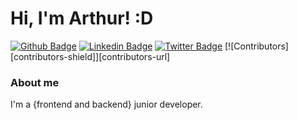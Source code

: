 # Hi, I'm Arthur! :D

[![Github Badge](https://img.shields.io/badge/-Github-000?style=flat-square&logo=Github&logoColor=white&link=https://github.com/arthurdpcm)](https://github.com/arthurdpcm)
[![Linkedin Badge](https://img.shields.io/badge/-LinkedIn-blue?style=flat-square&logo=Linkedin&logoColor=white&link=https://www.linkedin.com/in/arthurdpcm/)](https://www.linkedin.com/in/arthurdpcm/)
[![Twitter Badge](https://img.shields.io/badge/-Twitter-1ca0f1?style=flat-square&labelColor=1ca0f1&logo=twitter&logoColor=white&link=https://twitter.com/arthurdpcm)](https://twitter.com/arthurdpcm)
[![Contributors][contributors-shield]][contributors-url]

### About me
I'm a {frontend and backend} junior developer.
